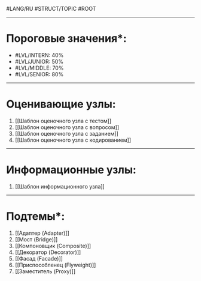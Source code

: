 #LANG/RU #STRUCT/TOPIC #ROOT 

---
# Пороговые значения*:
+ #LVL/INTERN: 40%
+ #LVL/JUNIOR: 50%
+ #LVL/MIDDLE: 70%
+ #LVL/SENIOR: 80%
---
# Оценивающие узлы:
1. [[Шаблон оценочного узла c тестом]]
2. [[Шаблон оценочного узла c вопросом]]
3. [[Шаблон оценочного узла c заданием]]
4. [[Шаблон оценочного узла c кодированием]]
---
# Информационные узлы:
1. [[Шаблон информационного узла]]
---
# Подтемы*:
1. [[Адаптер (Adapter)]]
2. [[Мост (Bridge)]]
3. [[Компоновщик (Composite)]]
4. [[Декоратор (Decorator)]]
5. [[Фасад (Facade)]]
6. [[Приспособленец (Flyweight)]]
7. [[Заместитель (Proxy)]]
